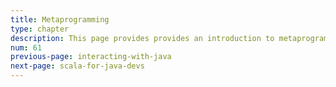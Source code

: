 ```yaml
---
title: Metaprogramming
type: chapter
description: This page provides provides an introduction to metaprogramming in Scala 3.
num: 61
previous-page: interacting-with-java
next-page: scala-for-java-devs
---
```


